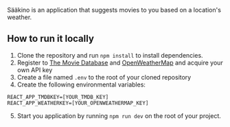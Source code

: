 Sääkino is an application that suggests movies to you based on a location's weather.

## How to run it locally
1. Clone the repository and run `npm install` to install dependencies.
2. Register to [The Movie Database](https://www.themoviedb.org/documentation/api) and [OpenWeatherMap](https://openweathermap.org/api) and acquire your own API key
3. Create a file named `.env` to the root of your cloned repository
4. Create the following environmental variables:
```
REACT_APP_TMDBKEY=[YOUR_TMDB_KEY]
REACT_APP_WEATHERKEY=[YOUR_OPENWEATHERMAP_KEY]
```
5. Start you application by running `npm run dev` on the root of your project.
